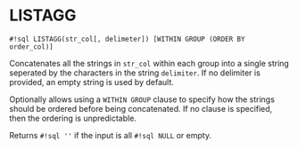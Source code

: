 # LISTAGG

`#!sql LISTAGG(str_col[, delimeter]) [WITHIN GROUP (ORDER BY order_col)]`

Concatenates all the strings in `str_col` within each group into a single
string seperated by the characters in the string `delimiter`. If no delimiter
is provided, an empty string is used by default.

Optionally allows using a `WITHIN GROUP` clause to specify how the strings should
be ordered before being concatenated. If no clause is specified, then the ordering
is unpredictable.

Returns `#!sql ''` if the input is all `#!sql NULL` or empty.



